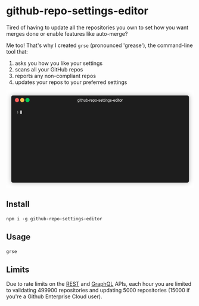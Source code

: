 # github-repo-settings-editor

Tired of having to update all the repositories you own to set how you want merges done or enable features like auto-merge?

Me too! That's why I created `grse` (pronounced 'grease'), the command-line tool that:

1. asks you how you like your settings
2. scans all your GitHub repos
3. reports any non-compliant repos
4. updates your repos to your preferred settings

![A demo of the tool in action, showing the steps mentioned](demo.gif)

## Install

```
npm i -g github-repo-settings-editor
```

## Usage

```
grse
```

## Limits

Due to rate limits on the [REST](https://docs.github.com/en/rest/overview/resources-in-the-rest-api#rate-limiting) and [GraphQL](https://docs.github.com/en/graphql/overview/resource-limitations#rate-limit) APIs, each hour you are limited to validating 499900 repositories and updating 5000 repositories (15000 if you're a Github Enterprise Cloud user).
